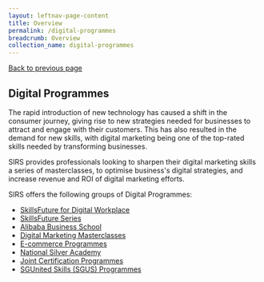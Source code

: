 ```yaml
---
layout: leftnav-page-content
title: Overview
permalink: /digital-programmes
breadcrumb: Overview
collection_name: digital-programmes
---
```

<a href="#" onclick="history.go(-1)">Back to previous page</a>

<h2>Digital Programmes</h2>

<p>The rapid introduction of new technology has caused a shift in the consumer journey, giving rise to new strategies needed for businesses to attract and engage with their customers. This has also resulted in the demand for new skills, with digital marketing being one of the top-rated skills needed by transforming businesses.</p>

<p>SIRS provides professionals looking to sharpen their digital marketing skills a series of masterclasses, to optimise business's digital strategies, and increase revenue and ROI of digital marketing efforts.</p>

<p>SIRS offers the following groups of Digital Programmes:</p>
 
  <ul>
  <li><a href="/digital-programmes/skillsfuture-for-digital-workplace">SkillsFuture for Digital Workplace</a></li>
  <li><a href="/digital-programmes/skillsfuture-series">SkillsFuture Series</a></li>
  <li><a href="/digital-programmes/alibaba-business-school">Alibaba Business School</a></li>
  <li><a href="/digital-programmes/digital-marketing-masterclasses">Digital Marketing Masterclasses</a></li>
  <li><a href="/digital-programmes/e-commerce-programmes">E-commerce Programmes</a></li>
  <li><a href="/digital-programmes/national-silver-academy">National Silver Academy</a></li>
  <li><a href="/digital-programmes/joint-certification-programmes">Joint Certification Programmes</a></li>
  <li><a href="/digital-programmes/sgunited-skills-programmes">SGUnited Skills (SGUS) Programmes</a></li>
     </ul>
